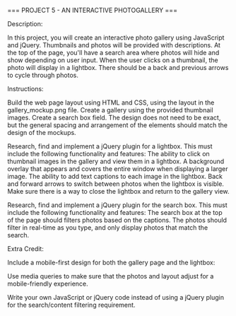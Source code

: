 === PROJECT 5 - AN INTERACTIVE PHOTOGALLERY ===

Description:

In this project, you will create an interactive photo gallery using JavaScript and jQuery. Thumbnails and photos will be provided with descriptions. At the top of the page, you'll have a search area where photos will hide and show depending on user input. When the user clicks on a thumbnail, the photo will display in a lightbox. There should be a back and previous arrows to cycle through photos.

Instructions:

Build the web page layout using HTML and CSS, using the layout in the gallery_mockup.png file.
Create a gallery using the provided thumbnail images.
Create a search box field.
The design does not need to be exact, but the general spacing and arrangement of the elements should match the design of the mockups.

Research, find and implement a jQuery plugin for a lightbox. This must include the following functionality and features:
The ability to click on thumbnail images in the gallery and view them in a lightbox.
A background overlay that appears and covers the entire window when displaying a larger image.
The ability to add text captions to each image in the lightbox.
Back and forward arrows to switch between photos when the lightbox is visible.
Make sure there is a way to close the lightbox and return to the gallery view.


Research, find and implement a jQuery plugin for the search box. This must include the following functionality and features:
The search box at the top of the page should filters photos based on the captions.
The photos should filter in real-time as you type, and only display photos that match the search.

Extra Credit:

Include a mobile-first design for both the gallery page and the lightbox:

Use media queries to make sure that the photos and layout adjust for a mobile-friendly experience.

Write your own JavaScript or jQuery code instead of using a jQuery plugin for the search/content filtering requirement.

